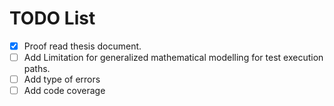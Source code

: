 # TODO List

- [x] Proof read thesis document.
- [ ] Add Limitation for generalized mathematical modelling for test execution paths.
- [ ] Add type of errors
- [ ] Add code coverage

